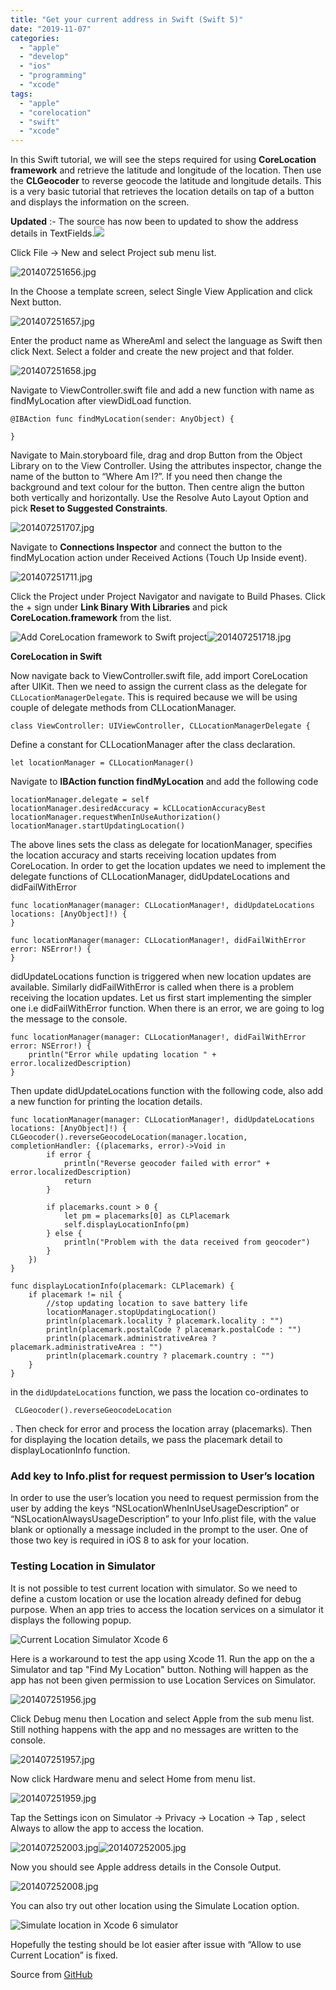```yaml
---
title: "Get your current address in Swift (Swift 5)"
date: "2019-11-07"
categories: 
  - "apple"
  - "develop"
  - "ios"
  - "programming"
  - "xcode"
tags: 
  - "apple"
  - "corelocation"
  - "swift"
  - "xcode"
---
```


In this Swift tutorial, we will see the steps required for using **CoreLocation framework** and retrieve the latitude and longitude of the location. Then use the **CLGeocoder** to reverse geocode the latitude and longitude details. This is a very basic tutorial that retrieves the location details on tap of a button and displays the information on the screen.

**Updated** :- The source has now been to updated to show the address details in TextFields.![](/assets/images/img_5ef70d7d4a892.gif)

Click File -> New and select Project sub menu list.

![201407251656.jpg](images/201407251656.jpg)

In the Choose a template screen, select Single View Application and click Next button.

![201407251657.jpg](images/201407251657.jpg)

Enter the product name as WhereAmI and select the language as Swift then click Next. Select a folder and create the new project and that folder.

![201407251658.jpg](images/201407251658.jpg)

Navigate to ViewController.swift file and add a new function with name as findMyLocation after viewDidLoad function.

```
@IBAction func findMyLocation(sender: AnyObject) {

}
```

Navigate to Main.storyboard file, drag and drop Button from the Object Library on to the View Controller. Using the attributes inspector, change the name of the button to “Where Am I?”. If you need then change the background and text colour for the button. Then centre align the button both vertically and horizontally. Use the Resolve Auto Layout Option and pick **Reset to Suggested Constraints**.

![201407251707.jpg](images/201407251707.jpg)

Navigate to **Connections Inspector** and connect the button to the findMyLocation action under Received Actions (Touch Up Inside event).

![201407251711.jpg](images/201407251711.jpg)

Click the Project under Project Navigator and navigate to Build Phases. Click the + sign under **Link Binary With Libraries** and pick **CoreLocation.framework** from the list.

![Add CoreLocation framework to Swift project](images/201407251718.jpg)![201407251718.jpg](images/2014072517181.jpg)

**CoreLocation in Swift**

Now navigate back to ViewController.swift file, add import CoreLocation after UIKit. Then we need to assign the current class as the delegate for `CLLocationManagerDelegate`. This is required because we will be using couple of delegate methods from CLLocationManager.

```
class ViewController: UIViewController, CLLocationManagerDelegate {
```

Define a constant for CLLocationManager after the class declaration.

```
let locationManager = CLLocationManager()
```

Navigate to **IBAction function findMyLocation** and add the following code

```
locationManager.delegate = self
locationManager.desiredAccuracy = kCLLocationAccuracyBest
locationManager.requestWhenInUseAuthorization()
locationManager.startUpdatingLocation()
```

The above lines sets the class as delegate for locationManager, specifies the location accuracy and starts receiving location updates from CoreLocation. In order to get the location updates we need to implement the delegate functions of CLLocationManager, didUpdateLocations and didFailWithError

```
func locationManager(manager: CLLocationManager!, didUpdateLocations locations: [AnyObject]!) {
}

func locationManager(manager: CLLocationManager!, didFailWithError error: NSError!) {
}

```

didUpdateLocations function is triggered when new location updates are available. Similarly didFailWithError is called when there is a problem receiving the location updates. Let us first start implementing the simpler one i.e didFailWithError function. When there is an error, we are going to log the message to the console.

```
func locationManager(manager: CLLocationManager!, didFailWithError error: NSError!) {
	println("Error while updating location " + error.localizedDescription)
}
```

Then update didUpdateLocations function with the following code, also add a new function for printing the location details.

```
func locationManager(manager: CLLocationManager!, didUpdateLocations locations: [AnyObject]!) {
CLGeocoder().reverseGeocodeLocation(manager.location, completionHandler: {(placemarks, error)->Void in
		if error {
			println("Reverse geocoder failed with error" + error.localizedDescription)
			return
		}

		if placemarks.count > 0 {
			let pm = placemarks[0] as CLPlacemark
			self.displayLocationInfo(pm)
		} else {
			println("Problem with the data received from geocoder")
		}
	})
}

func displayLocationInfo(placemark: CLPlacemark) {
	if placemark != nil {
		//stop updating location to save battery life
		locationManager.stopUpdatingLocation()
		println(placemark.locality ? placemark.locality : "")
		println(placemark.postalCode ? placemark.postalCode : "")
		println(placemark.administrativeArea ? placemark.administrativeArea : "")
		println(placemark.country ? placemark.country : "")
	}
}

```

in the `didUpdateLocations` function, we pass the location co-ordinates to

```
 CLGeocoder().reverseGeocodeLocation
```

. Then check for error and process the location array (placemarks). Then for displaying the location details, we pass the placemark detail to displayLocationInfo function.

### Add key to Info.plist for request permission to User’s location

In order to use the user’s location you need to request permission from the user by adding the keys “NSLocationWhenInUseUsageDescription” or “NSLocationAlwaysUsageDescription” to your Info.plist file, with the value blank or optionally a message included in the prompt to the user. One of those two key is required in iOS 8 to ask for your location.

### Testing Location in Simulator

It is not possible to test current location with simulator. So we need to define a custom location or use the location already defined for debug purpose. When an app tries to access the location services on a simulator it displays the following popup.

![Current Location Simulator Xcode 6](images/201407251509.jpg)

Here is a workaround to test the app using Xcode 11. Run the app on the a Simulator and tap "Find My Location" button. Nothing will happen as the app has not been given permission to use Location Services on Simulator.

![201407251956.jpg](images/201407251956.jpg)

Click Debug menu then Location and select Apple from the sub menu list. Still nothing happens with the app and no messages are written to the console.

![201407251957.jpg](images/201407251957.jpg)

Now click Hardware menu and select Home from menu list.

![201407251959.jpg](images/201407251959.jpg)

Tap the Settings icon on Simulator -> Privacy -> Location -> Tap , select Always to allow the app to access the location.

![201407252003.jpg](images/201407252003.jpg)![201407252005.jpg](images/201407252005.jpg)

Now you should see Apple address details in the Console Output.

![201407252008.jpg](images/201407252008.jpg)

You can also try out other location using the Simulate Location option.

![Simulate location in Xcode 6 simulator](images/201407252009.jpg)

Hopefully the testing should be lot easier after issue with “Allow to use Current Location” is fixed.

Source from [GitHub](https://github.com/rshankras/Swift-Demo/tree/master/WhereAmI)
